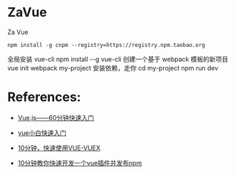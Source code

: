 # ZaVue
Za Vue


`npm install -g cnpm --registry=https://registry.npm.taobao.org`


全局安装 vue-cli
    npm install --g vue-cli
创建一个基于 webpack 模板的新项目
    vue init webpack my-project
安装依赖，走你
    cd my-project
    npm run dev





# References:
  
- [Vue.js——60分钟快速入门](https://www.cnblogs.com/keepfool/p/5619070.html) 

- [vue小白快速入门](https://www.cnblogs.com/chaixiaozhi/p/8682404.html)

- [10分钟，快速使用VUE-VUEX](https://www.cnblogs.com/lolDragon/articles/6272652.html)
- [10分钟教你快速开发一个vue插件并发布npm](https://www.imooc.com/article/19691)
